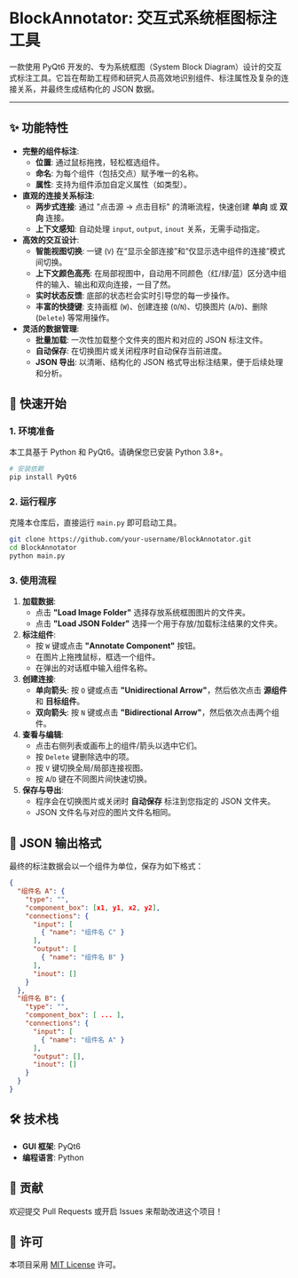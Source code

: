 # BlockAnnotator: 交互式系统框图标注工具


一款使用 PyQt6 开发的、专为系统框图（System Block Diagram）设计的交互式标注工具。它旨在帮助工程师和研究人员高效地识别组件、标注属性及复杂的连接关系，并最终生成结构化的 JSON 数据。

---

## ✨ 功能特性

*   **完整的组件标注**:
    *   **位置**: 通过鼠标拖拽，轻松框选组件。
    *   **命名**: 为每个组件（包括交点）赋予唯一的名称。
    *   **属性**: 支持为组件添加自定义属性（如类型）。
*   **直观的连接关系标注**:
    *   **两步式连接**: 通过 "点击源 -> 点击目标" 的清晰流程，快速创建 **单向** 或 **双向** 连接。
    *   **上下文感知**: 自动处理 `input`, `output`, `inout` 关系，无需手动指定。
*   **高效的交互设计**:
    *   **智能视图切换**: 一键 (`V`) 在“显示全部连接”和“仅显示选中组件的连接”模式间切换。
    *   **上下文颜色高亮**: 在局部视图中，自动用不同颜色（红/绿/蓝）区分选中组件的输入、输出和双向连接，一目了然。
    *   **实时状态反馈**: 底部的状态栏会实时引导您的每一步操作。
    *   **丰富的快捷键**: 支持画框 (`W`)、创建连接 (`O`/`N`)、切换图片 (`A`/`D`)、删除 (`Delete`) 等常用操作。
*   **灵活的数据管理**:
    *   **批量加载**: 一次性加载整个文件夹的图片和对应的 JSON 标注文件。
    *   **自动保存**: 在切换图片或关闭程序时自动保存当前进度。
    *   **JSON 导出**: 以清晰、结构化的 JSON 格式导出标注结果，便于后续处理和分析。

## 🚀 快速开始

### 1. 环境准备

本工具基于 Python 和 PyQt6。请确保您已安装 Python 3.8+。

```bash
# 安装依赖
pip install PyQt6
```

### 2. 运行程序

克隆本仓库后，直接运行 `main.py` 即可启动工具。

```bash
git clone https://github.com/your-username/BlockAnnotator.git
cd BlockAnnotator
python main.py
```

### 3. 使用流程

1.  **加载数据**:
    *   点击 **"Load Image Folder"** 选择存放系统框图图片的文件夹。
    *   点击 **"Load JSON Folder"** 选择一个用于存放/加载标注结果的文件夹。
2.  **标注组件**:
    *   按 `W` 键或点击 **"Annotate Component"** 按钮。
    *   在图片上拖拽鼠标，框选一个组件。
    *   在弹出的对话框中输入组件名称。
3.  **创建连接**:
    *   **单向箭头**: 按 `O` 键或点击 **"Unidirectional Arrow"**，然后依次点击 **源组件** 和 **目标组件**。
    *   **双向箭头**: 按 `N` 键或点击 **"Bidirectional Arrow"**，然后依次点击两个组件。
4.  **查看与编辑**:
    *   点击右侧列表或画布上的组件/箭头以选中它们。
    *   按 `Delete` 键删除选中的项。
    *   按 `V` 键切换全局/局部连接视图。
    *   按 `A`/`D` 键在不同图片间快速切换。
5.  **保存与导出**:
    *   程序会在切换图片或关闭时 **自动保存** 标注到您指定的 JSON 文件夹。
    *   JSON 文件名与对应的图片文件名相同。

## 📝 JSON 输出格式

最终的标注数据会以一个组件为单位，保存为如下格式：

```json
{
  "组件名 A": {
    "type": "",
    "component_box": [x1, y1, x2, y2],
    "connections": {
      "input": [
        { "name": "组件名 C" }
      ],
      "output": [
        { "name": "组件名 B" }
      ],
      "inout": []
    }
  },
  "组件名 B": {
    "type": "",
    "component_box": [ ... ],
    "connections": {
      "input": [
        { "name": "组件名 A" }
      ],
      "output": [],
      "inout": []
    }
  }
}
```

## 🛠️ 技术栈

*   **GUI 框架**: PyQt6
*   **编程语言**: Python

## 🤝 贡献

欢迎提交 Pull Requests 或开启 Issues 来帮助改进这个项目！

## 📄 许可

本项目采用 [MIT License](LICENSE) 许可。